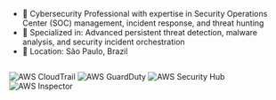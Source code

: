 - 🔐 Cybersecurity Professional with expertise in Security Operations Center (SOC) management, incident response, and threat hunting
- 🎯 Specialized in: Advanced persistent threat detection, malware analysis, and security incident orchestration
- 📍 Location: São Paulo, Brazil

##

![AWS CloudTrail](https://img.shields.io/badge/AWS_CloudTrail-FF9900?style=for-the-badge&logo=amazonaws&logoColor=white)
![AWS GuardDuty](https://img.shields.io/badge/AWS_GuardDuty-FF9900?style=for-the-badge&logo=amazonaws&logoColor=white)
![AWS Security Hub](https://img.shields.io/badge/AWS_Security_Hub-FF9900?style=for-the-badge&logo=amazonaws&logoColor=white)
![AWS Inspector](https://img.shields.io/badge/AWS_Inspector-FF9900?style=for-the-badge&logo=amazonaws&logoColor=white)
